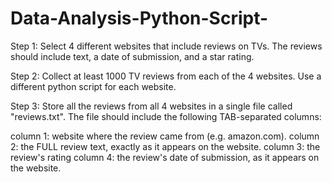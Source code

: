 # Data-Analysis-Python-Script-
Step 1: Select 4 different websites that include reviews on TVs. The reviews should include text, a date of submission, and a star rating.

Step 2: Collect at least 1000 TV reviews from each of the 4 websites. Use a different python script for each website.

Step 3: Store all the reviews from all 4 websites in a single file called "reviews.txt". The file should include the following TAB-separated columns:

column 1: website where the review came from (e.g. amazon.com).
column 2: the FULL review text, exactly as it appears on the website.
column 3: the review's rating 
column 4: the review's date of submission, as it appears on the website.
